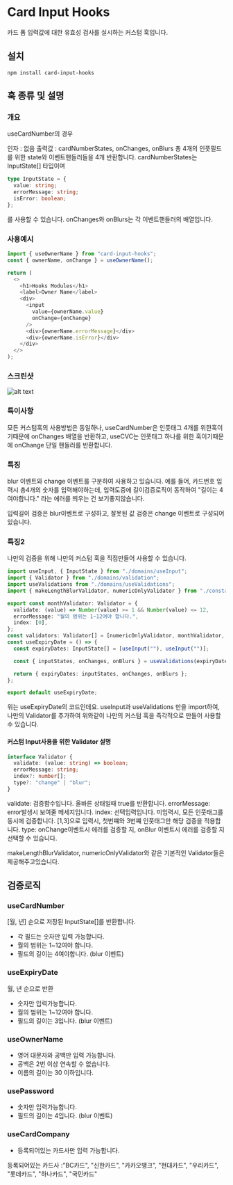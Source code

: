 # Card Input Hooks

카드 폼 입력값에 대한 유효성 검사를 실시하는 커스텀 훅입니다.

## 설치

```
npm install card-input-hooks
```

## 훅 종류 및 설명

### 개요

useCardNumber의 경우

인자 : 없음
출력값 : cardNumberStates, onChanges, onBlurs
총 4개의 인풋필드를 위한 state와 이벤트핸들러들을 4개 반환합니다.
cardNumberStates는 InputState[] 타입이며

```typescript
type InputState = {
  value: string;
  errorMessage: string;
  isError: boolean;
};
```

를 사용할 수 있습니다.
onChanges와 onBlurs는 각 이벤트핸들러의 배열입니다.

### 사용예시

```javascript
import { useOwnerName } from "card-input-hooks";
const { ownerName, onChange } = useOwnerName();

return (
  <>
    <h1>Hooks Modules</h1>
    <label>Owner Name</label>
    <div>
      <input
        value={ownerName.value}
        onChange={onChange}
      />
      <div>{ownerName.errorMessage}</div>
      <div>{ownerName.isError}</div>
    </div>
  </>
);
```

### 스크린샷

![alt text](https://i.imgur.com/fu1xegM.png)

### 특이사항

모든 커스텀훅의 사용방법은 동일하나,
useCardNumber은 인풋태그 4개를 위한훅이기때문에
onChanges 배열을 반환하고,
useCVC는 인풋태그 하나를 위한 훅이기때문에
onChange 단일 핸들러를 반환합니다.

### 특징

blur 이벤트와 change 이벤트를 구분하여 사용하고 있습니다.
예를 들어,
카드번호 입력시 총4개의 숫자를 입력해야하는데,
입력도중에 길이검증로직이 동작하여 "길이는 4여야합니다." 라는 에러를 띄우는 건 보기좋지않습니다.

입력길이 검증은 blur이벤트로 구성하고,
잘못된 값 검증은 change 이벤트로 구성되어있습니다.

### 특징2
나만의 검증을 위해 나만의 커스텀 훅을 직접만들어 사용할 수 있습니다.
```typescript
import useInput, { InputState } from "./domains/useInput";
import { Validator } from "./domains/validation";
import useValidations from "./domains/useValidations";
import { makeLengthBlurValidator, numericOnlyValidator } from "./constants/validators";

export const monthValidator: Validator = {
  validate: (value) => Number(value) >= 1 && Number(value) <= 12,
  errorMessage: "월의 범위는 1~12여야 합니다.",
  index: [0],
};
const validators: Validator[] = [numericOnlyValidator, monthValidator, makeLengthBlurValidator(2)];
const useExpiryDate = () => {
  const expiryDates: InputState[] = [useInput(""), useInput("")];

  const { inputStates, onChanges, onBlurs } = useValidations(expiryDates, validators);

  return { expiryDates: inputStates, onChanges, onBlurs };
};

export default useExpiryDate;
```
위는 useExpiryDate의 코드인데요.
useInput과 useValidations 만을 import하여,
나만의 Validator를 추가하여 위와같이 나만의 커스텀 훅을 즉각적으로 만들어 사용할 수 있습니다.

#### 커스텀 Input사용을 위한 Validator 설명
```typescript
interface Validator {
  validate: (value: string) => boolean;
  errorMessage: string;
  index?: number[];
  type?: "change" | "blur";
}
```
validate: 검증함수입니다. 올바른 상태일때 true를 반환합니다.
errorMessage: error발생시 보여줄 메세지입니다.
index: 선택입력입니다. 미입력시, 모든 인풋태그를 동시에 검증합니다. [1,3]으로 입력시, 첫번쨰와 3번쨰 인풋태그만 해당 검증을 적용합니다.
type: onChange이벤트시 에러를 검증할 지, onBlur 이벤트시 에러를 검증할 지 선택할 수 있습니다.

makeLengthBlurValidator, numericOnlyValidator와 같은 기본적인 Validator들은 제공해주고있습니다.

## 검증로직

### useCardNumber

[월, 년] 순으로 저장된 InputState[]를 반환합니다.

- 각 필드는 숫자만 입력 가능합니다.
- 월의 범위는 1~12여야 합니다.
- 필드의 길이는 4여야합니다. (blur 이벤트)

### useExpiryDate

월, 년 순으로 반환

- 숫자만 입력가능합니다.
- 월의 범위는 1~12여야 합니다.
- 필드의 길이는 3입니다. (blur 이벤트)

### useOwnerName

- 영어 대문자와 공백만 입력 가능합니다.
- 공백은 2번 이상 연속할 수 없습니다.
- 이름의 길이는 30 이하입니다.

### usePassword

- 숫자만 입력가능합니다.
- 필드의 길이는 4입니다. (blur 이벤트)

### useCardCompany

- 등록되어있는 카드사만 입력 가능합니다.

등록되어있는 카드사 :"BC카드", "신한카드", "카카오뱅크", "현대카드", "우리카드", "롯데카드", "하나카드", "국민카드"
